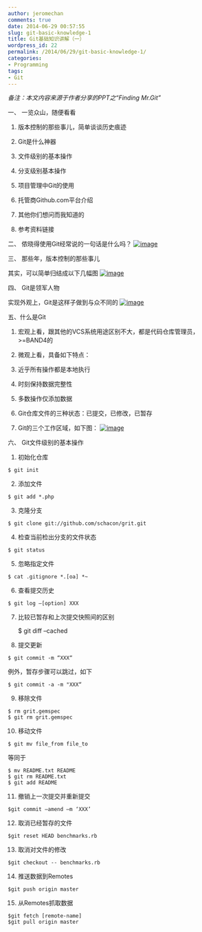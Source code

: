 ```yaml
---
author: jeromechan
comments: true
date: 2014-06-29 00:57:55
slug: git-basic-knowledge-1
title: Git基础知识讲解（一）
wordpress_id: 22
permalink: /2014/06/29/git-basic-knowledge-1/
categories:
- Programming
tags:
- Git
---
```


_备注：本文内容来源于作者分享的PPT之“Finding Mr.Git”_

一、 一览众山，随便看看



	
  1. 版本控制的那些事儿，简单谈谈历史痕迹 

	
  2. Git是什么神器 

	
  3. 文件级别的基本操作 

	
  4. 分支级别基本操作 

	
  5. 项目管理中Git的使用 

	
  6. 托管商Github.com平台介绍 

	
  7. 其他你们想问而我知道的 

	
  8. 参考资料链接



二、 侬晓得使用Git经常说的一句话是什么吗？
[![image](/images/2014-06-29-git-basic-knowledge-1/image_thumb46.png)](/images/2014-06-29-git-basic-knowledge-1/image46.png)


三、 那些年，版本控制的那些事儿

其实，可以简单归结成以下几幅图
[![image](/images/2014-06-29-git-basic-knowledge-1/image_thumb47.png)](/images/2014-06-29-git-basic-knowledge-1/image47.png)


<!-- more -->四、 Git是领军人物
实现外观上，Git是这样子做到与众不同的
[![image](/images/2014-06-29-git-basic-knowledge-1/image_thumb48.png)](/images/2014-06-29-git-basic-knowledge-1/image48.png)


五、什么是Git 



	
  1. 宏观上看，跟其他的VCS系统用途区别不大，都是代码仓库管理员，>=BAND4的 

	
  2. 微观上看，具备如下特点：
1. 近乎所有操作都是本地执行
2. 时刻保持数据完整性
3. 多数操作仅添加数据 

	
  3. Git仓库文件的三种状态：已提交，已修改，已暂存 

	
  4. Git的三个工作区域，如下图：
[![image](/images/2014-06-29-git-basic-knowledge-1/image_thumb49.png)](/images/2014-06-29-git-basic-knowledge-1/image49.png)


六、 Git文件级别的基本操作



	
  1. 初始化仓库


    
    $ git init




	
  2. 添加文件


    
    $ git add *.php




	
  3. 克隆分支


    
    $ git clone git://github.com/schacon/grit.git




	
  4. 检查当前检出分支的文件状态


    
    $ git status




	
  5. 忽略指定文件


    
    $ cat .gitignore *.[oa] *~




	
  6. 查看提交历史


    
    $ git log –[option] XXX




	
  7. 比较已暂存和上次提交快照间的区别


    
     $ git diff –cached




	
  8. 提交更新


    
    $ git commit -m “XXX“


例外，暂存步骤可以跳过，如下

    
    $ git commit -a -m "XXX“




	
  9. 移除文件


    
    $ rm grit.gemspec
    $ git rm grit.gemspec




	
  10. 移动文件


    
    $ git mv file_from file_to


等同于

    
    $ mv README.txt README
    $ git rm README.txt
    $ git add README




	
  11. 撤销上一次提交并重新提交


    
    $git commit –amend –m ‘XXX’




	
  12. 取消已经暂存的文件


    
    $git reset HEAD benchmarks.rb




	
  13. 取消对文件的修改


    
    $git checkout -- benchmarks.rb




	
  14. 推送数据到Remotes


    
    $git push origin master




	
  15. 从Remotes抓取数据


    
    $git fetch [remote-name]
    $git pull origin master





